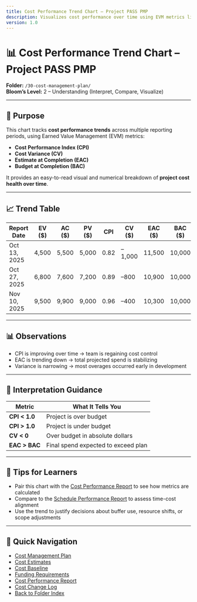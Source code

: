 ```yaml
---
title: Cost Performance Trend Chart – Project PASS PMP
description: Visualizes cost performance over time using EVM metrics like CPI and CV.
version: 1.0
---
```


# 📊 Cost Performance Trend Chart – Project PASS PMP  
**Folder:** `/30-cost-management-plan/`  
**Bloom’s Level:** 2 – Understanding (Interpret, Compare, Visualize)

---

## 📎 Purpose

This chart tracks **cost performance trends** across multiple reporting periods, using Earned Value Management (EVM) metrics:

- **Cost Performance Index (CPI)**  
- **Cost Variance (CV)**  
- **Estimate at Completion (EAC)**  
- **Budget at Completion (BAC)**

It provides an easy-to-read visual and numerical breakdown of **project cost health over time**.

---

## 📈 Trend Table

| Report Date | EV ($) | AC ($) | PV ($) | CPI | CV ($) | EAC ($) | BAC ($) | Notes |
|-------------|--------|--------|--------|-----|--------|---------|---------|-------|
| Oct 13, 2025 | 4,500  | 5,500  | 5,000  | 0.82 | –1,000 | 11,500  | 10,000  | Over budget (early) |
| Oct 27, 2025 | 6,800  | 7,600  | 7,200  | 0.89 | –800   | 10,900  | 10,000  | Trend improving |
| Nov 10, 2025 | 9,500  | 9,900  | 9,000  | 0.96 | –400   | 10,300  | 10,000  | Nearly recovered |

---

## 📊 Observations

- CPI is improving over time → team is regaining cost control  
- EAC is trending down → total projected spend is stabilizing  
- Variance is narrowing → most overages occurred early in development  

---

## 🔁 Interpretation Guidance

| Metric | What It Tells You |
|--------|--------------------|
| **CPI < 1.0** | Project is over budget |
| **CPI > 1.0** | Project is under budget |
| **CV < 0** | Over budget in absolute dollars |
| **EAC > BAC** | Final spend expected to exceed plan |

---

## 📘 Tips for Learners

- Pair this chart with the [Cost Performance Report](20-cost-performance-report.md) to see how metrics are calculated  
- Compare to the [Schedule Performance Report](../20-schedule-management/05-schedule-performance-report.md) to assess time-cost alignment  
- Use the trend to justify decisions about buffer use, resource shifts, or scope adjustments

---

## 🔗 Quick Navigation

- [Cost Management Plan](10-cost-management-plan.md)  
- [Cost Estimates](40-Cost-Estimates.md)  
- [Cost Baseline](50-Cost-Baseline.md)  
- [Funding Requirements](60-Funding-Requirements.md)  
- [Cost Performance Report](20-cost-performance-report.md)  
- [Cost Change Log](30-cost-change-log.md)  
- [Back to Folder Index](repositories/r30-project-pass-pmp/contents/00-project-pass-pmp/30-cost-managment-plan/index.md)
